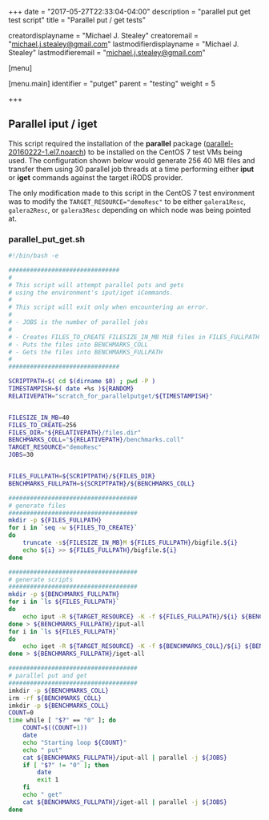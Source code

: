 +++
date = "2017-05-27T22:33:04-04:00"
description = "parallel put get test script"
title = "Parallel put / get tests"

creatordisplayname = "Michael J. Stealey" creatoremail = "michael.j.stealey@gmail.com" lastmodifierdisplayname = "Michael J. Stealey" lastmodifieremail = "michael.j.stealey@gmail.com"

[menu]

  [menu.main]
    identifier = "putget"
    parent = "testing"
    weight = 5

+++

## Parallel iput / iget

This script required the installation of the **parallel** package ([parallel-20160222-1.el7.noarch](https://www.rpmfind.net/linux/RPM/epel/7/aarch64/p/parallel-20160222-1.el7.noarch.html)) to be installed on the CentOS 7 test VMs being used. The configuration shown below would generate 256 40 MB files and transfer them using 30 parallel job threads at a time performing either **iput** or **iget** commands against the target iRODS provider.

The only modification made to this script in the CentOS 7 test environment was to modify the `TARGET_RESOURCE="demoResc"` to be either `galera1Resc`, `galera2Resc`, or `galera3Resc` depending on which node was being pointed at.


### parallel_put_get.sh

```bash
#!/bin/bash -e

###############################
#
# This script will attempt parallel puts and gets
# using the environment's iput/iget iCommands.
#
# This script will exit only when encountering an error.
#
# - JOBS is the number of parallel jobs
#
# - Creates FILES_TO_CREATE FILESIZE_IN_MB MiB files in FILES_FULLPATH
# - Puts the files into BENCHMARKS_COLL
# - Gets the files into BENCHMARKS_FULLPATH
#
###############################

SCRIPTPATH=$( cd $(dirname $0) ; pwd -P )
TIMESTAMPISH=$( date +%s )${RANDOM}
RELATIVEPATH="scratch_for_parallelputget/${TIMESTAMPISH}"


FILESIZE_IN_MB=40
FILES_TO_CREATE=256
FILES_DIR="${RELATIVEPATH}/files.dir"
BENCHMARKS_COLL="${RELATIVEPATH}/benchmarks.coll"
TARGET_RESOURCE="demoResc"
JOBS=30


FILES_FULLPATH=${SCRIPTPATH}/${FILES_DIR}
BENCHMARKS_FULLPATH=${SCRIPTPATH}/${BENCHMARKS_COLL}

####################################
# generate files
####################################
mkdir -p ${FILES_FULLPATH}
for i in `seq -w ${FILES_TO_CREATE}`
do
    truncate -s${FILESIZE_IN_MB}M ${FILES_FULLPATH}/bigfile.${i}
    echo ${i} >> ${FILES_FULLPATH}/bigfile.${i}
done

####################################
# generate scripts
####################################
mkdir -p ${BENCHMARKS_FULLPATH}
for i in `ls ${FILES_FULLPATH}`
do
    echo iput -R ${TARGET_RESOURCE} -K -f ${FILES_FULLPATH}/${i} ${BENCHMARKS_COLL}/
done > ${BENCHMARKS_FULLPATH}/iput-all
for i in `ls ${FILES_FULLPATH}`
do
    echo iget -R ${TARGET_RESOURCE} -K -f ${BENCHMARKS_COLL}/${i} ${BENCHMARKS_FULLPATH}/
done > ${BENCHMARKS_FULLPATH}/iget-all

####################################
# parallel put and get
####################################
imkdir -p ${BENCHMARKS_COLL}
irm -rf ${BENCHMARKS_COLL}
imkdir -p ${BENCHMARKS_COLL}
COUNT=0
time while [ "$?" == "0" ]; do
    COUNT=$((COUNT+1))
    date
    echo "Starting loop ${COUNT}"
    echo " put"
    cat ${BENCHMARKS_FULLPATH}/iput-all | parallel -j ${JOBS}
    if [ "$?" != "0" ]; then
        date
        exit 1
    fi
    echo " get"
    cat ${BENCHMARKS_FULLPATH}/iget-all | parallel -j ${JOBS}
done
```
